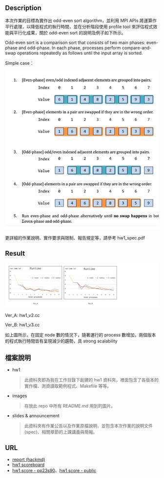 ## Description
本次作業的目標為實作出 odd-even sort algorithm，並利用 MPI APIs 將運算作平行處理，以降低程式的執行時間，並在分析階段使用 profile tool 來評估程式效能與平行化成果，關於 odd-even sort 的說明及例子如下所示。

Odd-even sort is a comparison sort that consists of two main phases: even-phase and odd-phase. 
In each phase, processes perform compare-and-swap operations repeatedly as follows until the input array is sorted.

Simple case：

![ex](/assignments/hw1%20Odd-Even%20Sort%20/images/1.png)

更詳細的作業說明、實作要求與限制、報告規定等，請參考 hw1_spec.pdf
## Result
![res](/assignments/hw1%20Odd-Even%20Sort%20/images/result.png)

Ver_A: hw1_v2.cc 

Ver_B: hw1_v3.cc

如上圖所示，在固定 node 數的情況下，隨著運行的 process 數增加，兩個版本的程式執行時間皆有呈現減少的趨勢，具 strong scalability
## 檔案說明
- hw1
    > 此資料夾即為我在工作目錄下創建的 hw1 資料夾，裡面包含了各版本的實作檔、測資讀取範例程式、Makefile 等等。
- images
    > 存放此 repo 中所有 README.md 用到的圖片。
- slides & announcement
    > 此資料夾有作業公告以及作業原檔說明，並包含本次作業的說明文件(spec)、相關章節的上課講義與簡報。
## URL
- [report (hackmd)](https://hackmd.io/@u_46AznXS7-aLzZ7_uD4WQ/BJpWJ-g06)
- [hw1 scoreboard](https://apollo.cs.nthu.edu.tw/pp23/scoreboard/hw1/)
- [hw1 score - pp23s90](https://docs.google.com/spreadsheets/d/1JnFx8Byu1UGUygVXx1_bmjnZ2_kysicBdxEbUeFIY8E/edit?usp=sharing)、[hw1 score - public](https://docs.google.com/spreadsheets/d/1cltzY9Q27vwISqdnkgaXHOHMvuxJmBcrBPXhQuXs63U/edit#gid=0)